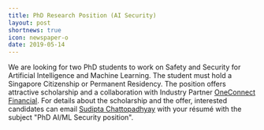 ```yaml
---
title: PhD Research Position (AI Security)
layout: post
shortnews: true
icon: newspaper-o
date: 2019-05-14
---
```


<p style="text-align:justify">

We are looking for two PhD students to work on Safety and Security for Artificial Intelligence and Machine
Learning. 
The student must hold a Singapore Citizenship 
or Permanent Residency. The position offers attractive scholarship and a collaboration with Industry Partner
<a href="http://www.oneconnectft.com.sg" target="_blank"> OneConnect Financial</a>. For details about the scholarship and the offer, interested candidates can email  <a href="mailto:sudipta_chattopadhyay@sutd.edu.sg" target="_blank"> Sudipta Chattopadhyay</a>  with your résumé with the subject "PhD AI/ML Security position".

</p>
